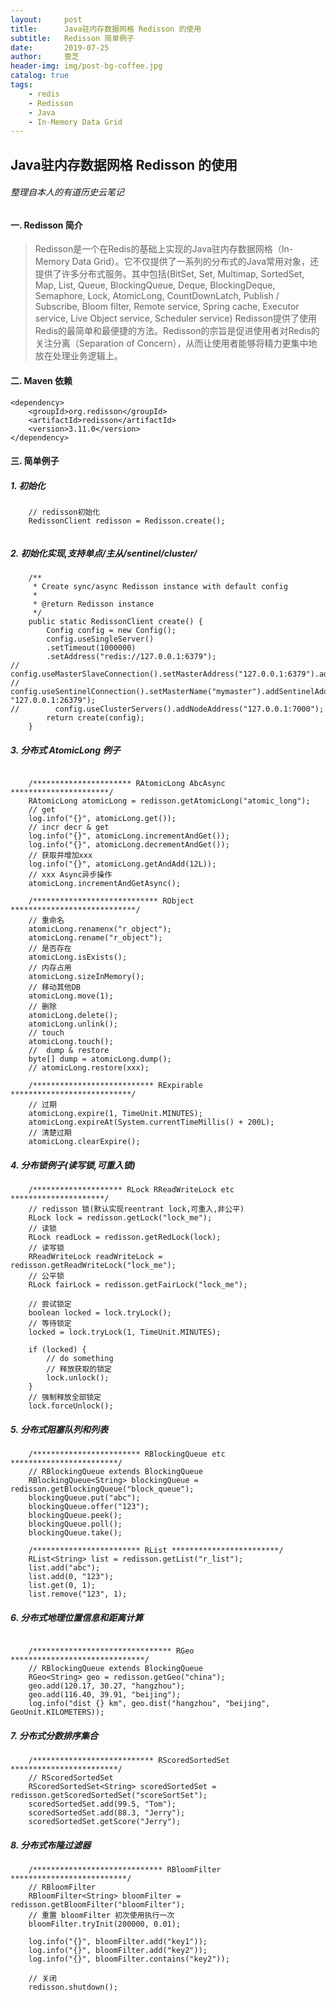 ```yaml
---
layout:     post
title:      Java驻内存数据网格 Redisson 的使用
subtitle:   Redisson 简单例子
date:       2019-07-25
author:     壹芝
header-img: img/post-bg-coffee.jpg
catalog: true
tags:
    - redis
    - Redisson
    - Java
    - In-Memory Data Grid
---
```


## Java驻内存数据网格 Redisson 的使用

###### 整理自本人的有道历史云笔记

#### 一. Redisson 简介
> Redisson是一个在Redis的基础上实现的Java驻内存数据网格（In-Memory Data Grid）。它不仅提供了一系列的分布式的Java常用对象，还提供了许多分布式服务。其中包括(BitSet, Set, Multimap, SortedSet, Map, List, Queue, BlockingQueue, Deque, BlockingDeque, Semaphore, Lock, AtomicLong, CountDownLatch, Publish / Subscribe, Bloom filter, Remote service, Spring cache, Executor service, Live Object service, Scheduler service) Redisson提供了使用Redis的最简单和最便捷的方法。Redisson的宗旨是促进使用者对Redis的关注分离（Separation of Concern），从而让使用者能够将精力更集中地放在处理业务逻辑上。

#### 二. Maven 依赖
```
<dependency>
    <groupId>org.redisson</groupId>
    <artifactId>redisson</artifactId>
    <version>3.11.0</version>
</dependency>
```

#### 三. 简单例子

##### 1. 初始化
```
    // redisson初始化
    RedissonClient redisson = Redisson.create();
        
```

##### 2. 初始化实现,支持单点/主从/sentinel/cluster/
```
    /**
     * Create sync/async Redisson instance with default config
     *
     * @return Redisson instance
     */
    public static RedissonClient create() {
        Config config = new Config();
        config.useSingleServer()
        .setTimeout(1000000)
        .setAddress("redis://127.0.0.1:6379");
//        config.useMasterSlaveConnection().setMasterAddress("127.0.0.1:6379").addSlaveAddress("127.0.0.1:6389").addSlaveAddress("127.0.0.1:6399");
//        config.useSentinelConnection().setMasterName("mymaster").addSentinelAddress("127.0.0.1:26389", "127.0.0.1:26379");
//        config.useClusterServers().addNodeAddress("127.0.0.1:7000");
        return create(config);
    }
```

##### 3. 分布式 AtomicLong 例子
```

    /********************** RAtomicLong AbcAsync **********************/
    RAtomicLong atomicLong = redisson.getAtomicLong("atomic_long");
    // get
    log.info("{}", atomicLong.get());
    // incr decr & get
    log.info("{}", atomicLong.incrementAndGet());
    log.info("{}", atomicLong.decrementAndGet());
    // 获取并增加xxx
    log.info("{}", atomicLong.getAndAdd(12L));
    // xxx Async异步操作
    atomicLong.incrementAndGetAsync();
    
    /**************************** RObject ****************************/
    // 重命名
    atomicLong.renamenx("r_object");
    atomicLong.rename("r_object");
    // 是否存在
    atomicLong.isExists();
    // 内存占用
    atomicLong.sizeInMemory();
    // 移动其他DB
    atomicLong.move(1);
    // 删除
    atomicLong.delete();
    atomicLong.unlink();
    // touch
    atomicLong.touch();
    //  dump & restore
    byte[] dump = atomicLong.dump();
    // atomicLong.restore(xxx);
    
    /*************************** RExpirable ***************************/
    // 过期
    atomicLong.expire(1, TimeUnit.MINUTES);
    atomicLong.expireAt(System.currentTimeMillis() + 200L);
    // 清楚过期
    atomicLong.clearExpire();
```

##### 4. 分布锁例子(读写锁,可重入锁)

```
    /******************** RLock RReadWriteLock etc *********************/
    // redisson 锁(默认实现reentrant lock,可重入,非公平)
    RLock lock = redisson.getLock("lock_me");
    // 读锁
    RLock readLock = redisson.getRedLock(lock);
    // 读写锁
    RReadWriteLock readWriteLock = redisson.getReadWriteLock("lock_me");
    // 公平锁
    RLock fairLock = redisson.getFairLock("lock_me");

    // 尝试锁定
    boolean locked = lock.tryLock();
    // 等待锁定
    locked = lock.tryLock(1, TimeUnit.MINUTES);

    if (locked) {
        // do something
        // 释放获取的锁定
        lock.unlock();
    }
    // 强制释放全部锁定
    lock.forceUnlock();

```

##### 5. 分布式阻塞队列和列表

```
    /************************ RBlockingQueue etc ************************/
    // RBlockingQueue extends BlockingQueue
    RBlockingQueue<String> blockingQueue = redisson.getBlockingQueue("block_queue");
    blockingQueue.put("abc");
    blockingQueue.offer("123");
    blockingQueue.peek();
    blockingQueue.poll();
    blockingQueue.take();
    
    /************************ RList ************************/
    RList<String> list = redisson.getList("r_list");
    list.add("abc");
    list.add(0, "123");
    list.get(0, 1);
    list.remove("123", 1);
```

##### 6. 分布式地理位置信息和距离计算
```

    /******************************* RGeo ******************************/
    // RBlockingQueue extends BlockingQueue
    RGeo<String> geo = redisson.getGeo("china");
    geo.add(120.17, 30.27, "hangzhou");
    geo.add(116.40, 39.91, "beijing");
    log.info("dist {} km", geo.dist("hangzhou", "beijing", GeoUnit.KILOMETERS));

```

##### 7. 分布式分数排序集合

```
    /*************************** RScoredSortedSet ************************/
    // RScoredSortedSet
    RScoredSortedSet<String> scoredSortedSet = redisson.getScoredSortedSet("scoreSortSet");
    scoredSortedSet.add(99.5, "Tom");
    scoredSortedSet.add(88.3, "Jerry");
    scoredSortedSet.getScore("Jerry");
```

##### 8. 分布式布隆过滤器

```
    /***************************** RBloomFilter **************************/
    // RBloomFilter
    RBloomFilter<String> bloomFilter = redisson.getBloomFilter("bloomFilter");
    // 重置 bloomFilter 初次使用执行一次
    bloomFilter.tryInit(200000, 0.01);

    log.info("{}", bloomFilter.add("key1"));
    log.info("{}", bloomFilter.add("key2"));
    log.info("{}", bloomFilter.contains("key2"));

    // 关闭
    redisson.shutdown();
        
```